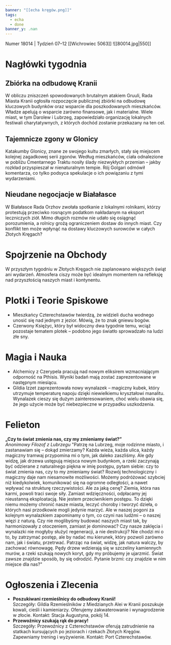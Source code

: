 ```yaml
---
banner: "[[echa kręgów.png]]"
tags:
  - echa
  - done
banner_y: .nan
---
```

Numer 18014 | Tydzień 07–12 [[Wichrowiec 5063]]
![[80014.jpg|550]]
# **Nagłówki tygodnia**
## **Zbiórka na odbudowę Kranii**
W obliczu zniszczeń spowodowanych brutalnym atakiem Gruuli, Rada Miasta Kranii ogłosiła rozpoczęcie publicznej zbiórki na odbudowę kluczowych budynków oraz wsparcie dla poszkodowanych mieszkańców. Władze apelują o wsparcie zarówno finansowe, jak i materialne. Wiele miast, w tym Darolew i Lubrzeg, zapowiedziało organizację lokalnych festiwali charytatywnych, z których dochód zostanie przekazany na ten cel.
## **Tajemnicze zgony w Glonicy**
Katakumby Glonicy, znane ze swojego kultu zmarłych, stały się miejscem kolejnej zagadkowej serii zgonów. Według mieszkańców, ciała odnalezione w pobliżu Cmentarnego Traktu nosiły ślady niezwykłych przemian – jakby rozkład przyspieszał w nienaturalnym tempie. Rój Golgari odmówił komentarza, co tylko podsyca spekulacje o ich powiązaniu z tymi wydarzeniami.
## **Nieudane negocjacje w Białałasce**
W Białałasce Rada Orzhov zwołała spotkanie z lokalnymi rolnikami, którzy protestują przeciwko rosnącym podatkom nakładanym na eksport leczniczych ziół. Mimo długich rozmów nie udało się osiągnąć porozumienia, a rolnicy grożą ograniczeniem dostaw do innych miast. Czy konflikt ten może wpłynąć na dostawy kluczowych surowców w całych Złotych Kręgach?
# **Spojrzenie na Obchody**
W przyszłym tygodniu w Złotych Kręgach nie zaplanowano większych świąt ani wydarzeń. Atmosfera ciszy może być idealnym momentem na refleksję nad przyszłością naszych miast i kontynentu.
# **Plotki i Teorie Spiskowe**
- Mieszkańcy Czterechstawów twierdzą, że widzieli ducha wodnego unosić się nad jednym z jezior. Mówią, że to znak gniewu bogów.
- Czerwony Księżyc, który był widoczny dwa tygodnie temu, wciąż pozostaje tematem plotek – podobno jego światło sprowadzało na ludzi złe sny.
# **Magia i Nauka**
- Alchemicy z Czerypela pracują nad nowym eliksirem wzmacniającym odporność na Pthisis. Wyniki badań mają zostać zaprezentowane w następnym miesiącu.
- Gildia Izzet zaprezentowała nowy wynalazek – magiczny kubek, który utrzymuje temperaturę napoju dzięki niewielkiemu kryształowi manalitu. Wynalazek cieszy się dużym zainteresowaniem, choć wielu obawia się, że jego użycie może być niebezpieczne w przypadku uszkodzenia.
# **Felieton**
**„Czy to świat zmienia nas, czy my zmieniamy świat?”**  
*Anonimowy Filozof z Lubrzegu*
"Patrzę na Lubrzeg, moje rodzinne miasto, i zastanawiam się – dokąd zmierzamy? Każda wieża, każda ulica, każdy magiczny tramwaj przypomina mi o tym, jak daleko zaszliśmy. Ale gdy widzę, jak drzewa ustępują miejsca nowym budynkom, a rzeki zaczynają być odzierane z naturalnego piękna w imię postępu, pytam siebie: czy to świat zmienia nas, czy to my zmieniamy świat?
Rozwój technologiczny i magiczny daje nam niesamowite możliwości. Możemy podróżować szybciej niż kiedykolwiek, komunikować się na ogromne odległości, a nawet wpływać na strukturę rzeczywistości. Ale za jaką cenę? Ziemia, która nas karmi, powoli traci swoje siły. Zamiast wdzięczności, odpłacamy jej nieustanną eksploatacją.
Nie jestem przeciwnikiem postępu. To dzięki niemu możemy chronić nasze miasta, leczyć choroby i tworzyć dzieła, o których nasi przodkowie mogli jedynie marzyć. Ale w naszej pogoni za kolejnym wynalazkiem zapominamy o tym, co czyni nas ludźmi – o naszej więzi z naturą.
Czy nie moglibyśmy budować naszych miast tak, by harmonizowały z otoczeniem, zamiast je dominować? Czy nasze zaklęcia i wynalazki nie mogłyby służyć regeneracji, a nie destrukcji? Nie chodzi mi o to, by zatrzymać postęp, ale by nadać mu kierunek, który pozwoli zarówno nam, jak i światu, przetrwać.
Patrząc na świat, widzę, jak natura walczy, by zachować równowagę. Pędy drzew wdzierają się w szczeliny kamiennych murów, a rzeki szukają nowych koryt, gdy my próbujemy je ujarzmić. Świat zawsze znajdzie sposób, by się odrodzić. Pytanie brzmi: czy znajdzie w nim miejsce dla nas?"
# **Ogłoszenia i Zlecenia**
- **Poszukiwani rzemieślnicy do odbudowy Kranii!**  
Szczegóły: Gildia Rzemieślników z Miedzianych Alei w Kranii poszukuje kowali, cieśli i kamieniarzy. Oferujemy zakwaterowanie i wynagrodzenie w złocie. Kontakt: Stacja Augustyna, pokój 14.
- **Przewoźnicy szukają rąk do pracy!**  
Szczegóły: Przewoźnicy z Czterechstawów oferują zatrudnienie na statkach kursujących po jeziorach i rzekach Złotych Kręgów. Zapewniamy trening i wyżywienie. Kontakt: Port Czterechstawów.